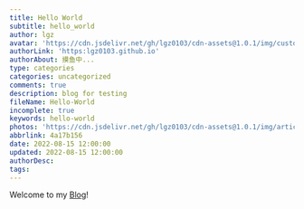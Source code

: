 ```yaml
---
title: Hello World
subtitle: hello_world
author: lgz
avatar: 'https://cdn.jsdelivr.net/gh/lgz0103/cdn-assets@1.0.1/img/custom/avatar.jpg'
authorLink: 'https:lgz0103.github.io'
authorAbout: 摸鱼中...
type: categories
categories: uncategorized
comments: true
description: blog for testing
fileName: Hello-World
incomplete: true
keywords: hello-world
photos: 'https://cdn.jsdelivr.net/gh/lgz0103/cdn-assets@1.0.1/img/article_pics/ (1).jpg'
abbrlink: 4a17b156
date: 2022-08-15 12:00:00
updated: 2022-08-15 12:00:00
authorDesc:
tags:
---
```



Welcome to my [Blog](https://lgz0103.github.io/)! 


